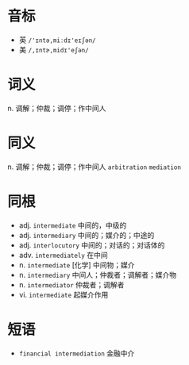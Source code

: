 # 音标

- 英 `/'ɪntə,miːdɪ'eɪʃən/`
- 美 `/,ɪntɚ,midɪ'eʃən/`

# 词义

n. 调解；仲裁；调停；作中间人


# 同义

n. 调解；仲裁；调停；作中间人
`arbitration` `mediation`

# 同根

- adj. `intermediate` 中间的，中级的
- adj. `intermediary` 中间的；媒介的；中途的
- adj. `interlocutory` 中间的；对话的；对话体的
- adv. `intermediately` 在中间
- n. `intermediate` [化学] 中间物；媒介
- n. `intermediary` 中间人；仲裁者；调解者；媒介物
- n. `intermediator` 仲裁者；调解者
- vi. `intermediate` 起媒介作用

# 短语

- `financial intermediation` 金融中介

